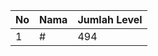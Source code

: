 | No | Nama            | Jumlah Level |
|----|-----------------|--------------|
| 1  | #    |    494        |
